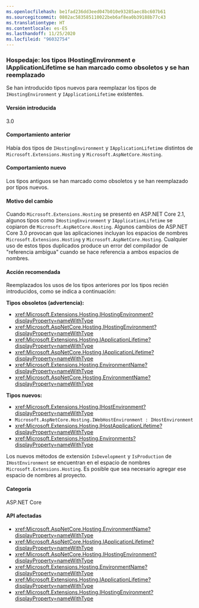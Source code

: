 ```yaml
---
ms.openlocfilehash: be1fad236dd3eed047b010e93285aec8bc607b61
ms.sourcegitcommit: 0802ac583585110022beb6af8ea0b39188b77c43
ms.translationtype: HT
ms.contentlocale: es-ES
ms.lasthandoff: 11/25/2020
ms.locfileid: "96032754"
---
```

### <a name="hosting-ihostingenvironment-and-iapplicationlifetime-types-marked-obsolete-and-replaced"></a>Hospedaje: los tipos IHostingEnvironment e IApplicationLifetime se han marcado como obsoletos y se han reemplazado

Se han introducido tipos nuevos para reemplazar los tipos de `IHostingEnvironment` y `IApplicationLifetime` existentes.

#### <a name="version-introduced"></a>Versión introducida

3.0

#### <a name="old-behavior"></a>Comportamiento anterior

Había dos tipos de `IHostingEnvironment` y `IApplicationLifetime` distintos de `Microsoft.Extensions.Hosting` y `Microsoft.AspNetCore.Hosting`.

#### <a name="new-behavior"></a>Comportamiento nuevo

Los tipos antiguos se han marcado como obsoletos y se han reemplazado por tipos nuevos.

#### <a name="reason-for-change"></a>Motivo del cambio

Cuando `Microsoft.Extensions.Hosting` se presentó en ASP.NET Core 2.1, algunos tipos como `IHostingEnvironment` y `IApplicationLifetime` se copiaron de `Microsoft.AspNetCore.Hosting`. Algunos cambios de ASP.NET Core 3.0 provocan que las aplicaciones incluyan los espacios de nombres `Microsoft.Extensions.Hosting` y `Microsoft.AspNetCore.Hosting`. Cualquier uso de estos tipos duplicados produce un error del compilador de "referencia ambigua" cuando se hace referencia a ambos espacios de nombres.

#### <a name="recommended-action"></a>Acción recomendada

Reemplazados los usos de los tipos anteriores por los tipos recién introducidos, como se indica a continuación:

**Tipos obsoletos (advertencia):**

- <xref:Microsoft.Extensions.Hosting.IHostingEnvironment?displayProperty=nameWithType>
- <xref:Microsoft.AspNetCore.Hosting.IHostingEnvironment?displayProperty=nameWithType>
- <xref:Microsoft.Extensions.Hosting.IApplicationLifetime?displayProperty=nameWithType>
- <xref:Microsoft.AspNetCore.Hosting.IApplicationLifetime?displayProperty=nameWithType>
- <xref:Microsoft.Extensions.Hosting.EnvironmentName?displayProperty=nameWithType>
- <xref:Microsoft.AspNetCore.Hosting.EnvironmentName?displayProperty=nameWithType>

**Tipos nuevos:**

- <xref:Microsoft.Extensions.Hosting.IHostEnvironment?displayProperty=nameWithType>
- `Microsoft.AspNetCore.Hosting.IWebHostEnvironment : IHostEnvironment`
- <xref:Microsoft.Extensions.Hosting.IHostApplicationLifetime?displayProperty=nameWithType>
- <xref:Microsoft.Extensions.Hosting.Environments?displayProperty=nameWithType>

Los nuevos métodos de extensión `IsDevelopment` y `IsProduction` de `IHostEnvironment` se encuentran en el espacio de nombres `Microsoft.Extensions.Hosting`. Es posible que sea necesario agregar ese espacio de nombres al proyecto.

#### <a name="category"></a>Categoría

ASP.NET Core

#### <a name="affected-apis"></a>API afectadas

- <xref:Microsoft.AspNetCore.Hosting.EnvironmentName?displayProperty=nameWithType>
- <xref:Microsoft.AspNetCore.Hosting.IApplicationLifetime?displayProperty=nameWithType>
- <xref:Microsoft.AspNetCore.Hosting.IHostingEnvironment?displayProperty=nameWithType>
- <xref:Microsoft.Extensions.Hosting.EnvironmentName?displayProperty=nameWithType>
- <xref:Microsoft.Extensions.Hosting.IApplicationLifetime?displayProperty=nameWithType>
- <xref:Microsoft.Extensions.Hosting.IHostingEnvironment?displayProperty=nameWithType>

<!-- 

#### Affected APIs

- `T:Microsoft.AspNetCore.Hosting.EnvironmentName`
- `T:Microsoft.AspNetCore.Hosting.IApplicationLifetime`
- `T:Microsoft.AspNetCore.Hosting.IHostingEnvironment`
- `T:Microsoft.Extensions.Hosting.EnvironmentName`
- `T:Microsoft.Extensions.Hosting.IApplicationLifetime`
- `T:Microsoft.Extensions.Hosting.IHostingEnvironment`

-->
